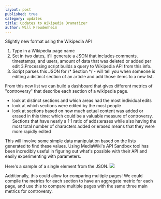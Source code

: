 ```yaml
---
layout: post
published: true
category: updates
title: Updates to Wikipedia Dramatizer
author: Will Freudenheim
---
```

Slightly new format using the Wikipedia API
1. Type in a Wikipedia page name
2. Set in two dates, it'll generate a JSON that includes comments, timestamps, and users, amount of data that was deleted or added per edit
3.Processing script builds a query to Wikipedia API from this info.
4. Script parses this JSON for /* Section */ - will tell you when someone is editing a distinct section of an article and add those items to a new list.

From this new list we can build a dashboard that gives different metrics of "controversy" that describe each section of a wikipedia page.

- look at distinct sections and which areas had the most individual edits
- look at which sections were edited by the most people
- look at sections based on how much actual content was added or erased in this time: which could be a valuable measure of controversy. Sections that have nearly a 1:1 ratio of adds:erases while also having the most total number of characters added or erased means that they were more rapidly edited

This will involve some simple data manipulation based on the lists generated to find these values. Using MediaWiki's API Sandbox tool has been incredibly useful in figuring out what's possible with their API and easily experimenting with parameters.

Here's a sample of a single element from the JSON.
![]({{site.baseurl}}/assets/Screen%20Shot%202019-10-22%20at%2011.26.24%20AM.png)

Additionally, this could allow for comparing multiple pages! We could compile the metrics for each section to have an aggregate metric for each page, and use this to compare multiple pages with the same three main metrics for controversy.